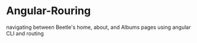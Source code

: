 # Angular-Rouring
navigating between Beetle's home, about, and Albums pages using angular CLI and routing
